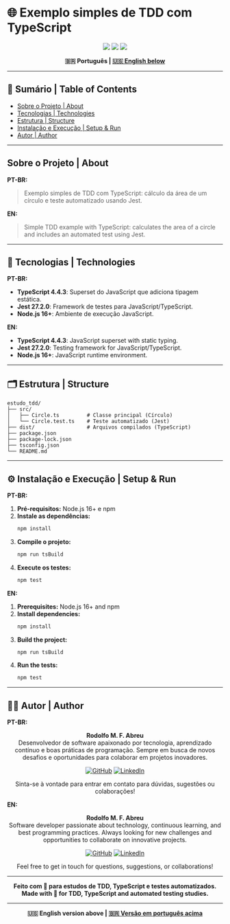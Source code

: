 # 🌐 Exemplo simples de TDD com TypeScript


<p align="center">
  <img src="https://img.shields.io/badge/TypeScript-4.4.3-3178C6?style=for-the-badge&logo=typescript"/>
  <img src="https://img.shields.io/badge/Jest-27.2.0-C21325?style=for-the-badge&logo=jest"/>
  <img src="https://img.shields.io/badge/Node.js-16+-339933?style=for-the-badge&logo=node.js"/>
</p>

<div align="center">
  <b>🇧🇷 Português | <a href="#english-version">🇺🇸 English below</a></b>
</div>

---

## 📑 Sumário | Table of Contents
- [Sobre o Projeto | About](#sobre-o-projeto--about)
- [Tecnologias | Technologies](#tecnologias--technologies)
- [Estrutura | Structure](#estrutura--structure)
- [Instalação e Execução | Setup & Run](#instalação-e-execução--setup--run)
- [Autor | Author](#autor--author)

---

## Sobre o Projeto | About

**PT-BR:**
> Exemplo simples de TDD com TypeScript: cálculo da área de um círculo e teste automatizado usando Jest.

**EN:**
> Simple TDD example with TypeScript: calculates the area of a circle and includes an automated test using Jest.

---

## 🚀 Tecnologias | Technologies

**PT-BR:**
- **TypeScript 4.4.3**: Superset do JavaScript que adiciona tipagem estática.
- **Jest 27.2.0**: Framework de testes para JavaScript/TypeScript.
- **Node.js 16+**: Ambiente de execução JavaScript.

**EN:**
- **TypeScript 4.4.3**: JavaScript superset with static typing.
- **Jest 27.2.0**: Testing framework for JavaScript/TypeScript.
- **Node.js 16+**: JavaScript runtime environment.

---

## 🗂️ Estrutura | Structure
```
estudo_tdd/
├── src/
│   ├── Circle.ts         # Classe principal (Círculo)
│   └── Circle.test.ts    # Teste automatizado (Jest)
├── dist/                 # Arquivos compilados (TypeScript)
├── package.json
├── package-lock.json
├── tsconfig.json
└── README.md
```

---

## ⚙️ Instalação e Execução | Setup & Run

**PT-BR:**
1. **Pré-requisitos:** Node.js 16+ e npm
2. **Instale as dependências:**
   ```bash
   npm install
   ```
3. **Compile o projeto:**
   ```bash
   npm run tsBuild
   ```
4. **Execute os testes:**
   ```bash
   npm test
   ```

**EN:**
1. **Prerequisites:** Node.js 16+ and npm
2. **Install dependencies:**
   ```bash
   npm install
   ```
3. **Build the project:**
   ```bash
   npm run tsBuild
   ```
4. **Run the tests:**
   ```bash
   npm test
   ```

---

## 👨‍💻 Autor | Author

**PT-BR:**

<div align="center">

**Rodolfo M. F. Abreu**  
Desenvolvedor de software apaixonado por tecnologia, aprendizado contínuo e boas práticas de programação. Sempre em busca de novos desafios e oportunidades para colaborar em projetos inovadores.

[![GitHub](https://img.shields.io/badge/GitHub-rodolfomfabreu-black?style=for-the-badge&logo=github)](https://github.com/salamandery)
[![LinkedIn](https://img.shields.io/badge/LinkedIn-Rodolfo%20Abreu-blue?style=for-the-badge&logo=linkedin)](https://linkedin.com/in/rodolfo-marques-ferreira-de-abreu/)

Sinta-se à vontade para entrar em contato para dúvidas, sugestões ou colaborações!

</div>

**EN:**

<div align="center">

**Rodolfo M. F. Abreu**  
Software developer passionate about technology, continuous learning, and best programming practices. Always looking for new challenges and opportunities to collaborate on innovative projects.

[![GitHub](https://img.shields.io/badge/GitHub-rodolfomfabreu-black?style=for-the-badge&logo=github)](https://github.com/salamandery)
[![LinkedIn](https://img.shields.io/badge/LinkedIn-Rodolfo%20Abreu-blue?style=for-the-badge&logo=linkedin)](https://linkedin.com/in/rodolfo-marques-ferreira-de-abreu/)

Feel free to get in touch for questions, suggestions, or collaborations!

</div>

---

<div align="center">
  <b>Feito com 💙 para estudos de TDD, TypeScript e testes automatizados.<br/>
  Made with 💙 for TDD, TypeScript and automated testing studies.</b>
</div>

---

<div align="center" id="english-version">
  <b>🇺🇸 English version above | <a href="#top">🇧🇷 Versão em português acima</a></b>
</div>